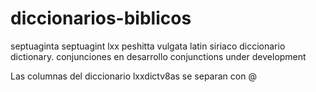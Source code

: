 # diccionarios-biblicos
septuaginta septuagint lxx peshitta vulgata latin siriaco diccionario dictionary. conjunciones en desarrollo conjunctions under development 

Las columnas del diccionario lxxdictv8as se separan con @
